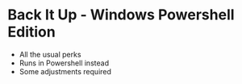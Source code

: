 # Back It Up - Windows Powershell Edition

  * All the usual perks
  * Runs in Powershell instead
  * Some adjustments required
